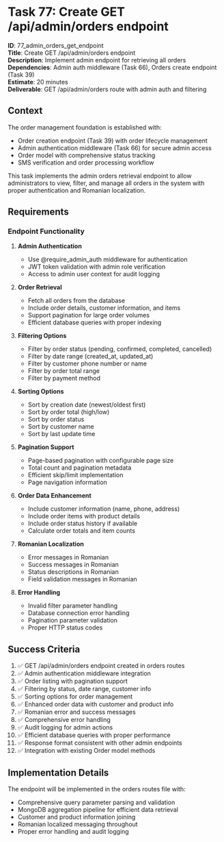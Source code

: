 # Task 77: Create GET /api/admin/orders endpoint

**ID**: 77_admin_orders_get_endpoint  
**Title**: Create GET /api/admin/orders endpoint  
**Description**: Implement admin endpoint for retrieving all orders  
**Dependencies**: Admin auth middleware (Task 66), Orders create endpoint (Task 39)  
**Estimate**: 20 minutes  
**Deliverable**: GET /api/admin/orders route with admin auth and filtering

## Context

The order management foundation is established with:
- Order creation endpoint (Task 39) with order lifecycle management
- Admin authentication middleware (Task 66) for secure admin access
- Order model with comprehensive status tracking
- SMS verification and order processing workflow

This task implements the admin orders retrieval endpoint to allow administrators to view, filter, and manage all orders in the system with proper authentication and Romanian localization.

## Requirements

### Endpoint Functionality

1. **Admin Authentication**
   - Use @require_admin_auth middleware for authentication
   - JWT token validation with admin role verification
   - Access to admin user context for audit logging

2. **Order Retrieval**
   - Fetch all orders from the database
   - Include order details, customer information, and items
   - Support pagination for large order volumes
   - Efficient database queries with proper indexing

3. **Filtering Options**
   - Filter by order status (pending, confirmed, completed, cancelled)
   - Filter by date range (created_at, updated_at)
   - Filter by customer phone number or name
   - Filter by order total range
   - Filter by payment method

4. **Sorting Options**
   - Sort by creation date (newest/oldest first)
   - Sort by order total (high/low)
   - Sort by order status
   - Sort by customer name
   - Sort by last update time

5. **Pagination Support**
   - Page-based pagination with configurable page size
   - Total count and pagination metadata
   - Efficient skip/limit implementation
   - Page navigation information

6. **Order Data Enhancement**
   - Include customer information (name, phone, address)
   - Include order items with product details
   - Include order status history if available
   - Calculate order totals and item counts

7. **Romanian Localization**
   - Error messages in Romanian
   - Success messages in Romanian
   - Status descriptions in Romanian
   - Field validation messages in Romanian

8. **Error Handling**
   - Invalid filter parameter handling
   - Database connection error handling
   - Pagination parameter validation
   - Proper HTTP status codes

## Success Criteria

1. ✅ GET /api/admin/orders endpoint created in orders routes
2. ✅ Admin authentication middleware integration
3. ✅ Order listing with pagination support
4. ✅ Filtering by status, date range, customer info
5. ✅ Sorting options for order management
6. ✅ Enhanced order data with customer and product info
7. ✅ Romanian error and success messages
8. ✅ Comprehensive error handling
9. ✅ Audit logging for admin actions
10. ✅ Efficient database queries with proper performance
11. ✅ Response format consistent with other admin endpoints
12. ✅ Integration with existing Order model methods

## Implementation Details

The endpoint will be implemented in the orders routes file with:
- Comprehensive query parameter parsing and validation
- MongoDB aggregation pipeline for efficient data retrieval
- Customer and product information joining
- Romanian localized messaging throughout
- Proper error handling and audit logging